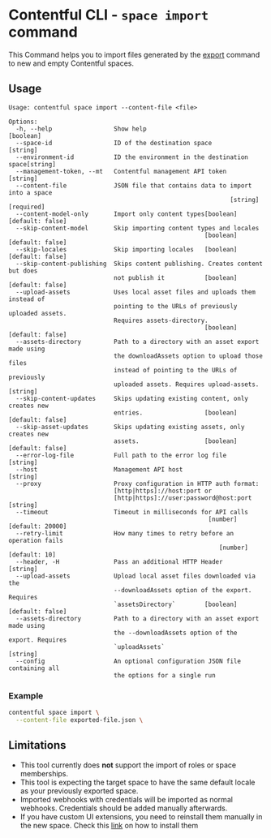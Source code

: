# Contentful CLI - `space import` command

This Command helps you to import files generated by the [export](../export) command to new and empty Contentful spaces.

## Usage

```
Usage: contentful space import --content-file <file>

Options:
  -h, --help                 Show help                                 [boolean]
  --space-id                 ID of the destination space                [string]
  --environment-id           ID the environment in the destination space[string]
  --management-token, --mt   Contentful management API token            [string]
  --content-file             JSON file that contains data to import into a space
                                                             [string] [required]
  --content-model-only       Import only content types[boolean] [default: false]
  --skip-content-model       Skip importing content types and locales
                                                      [boolean] [default: false]
  --skip-locales             Skip importing locales   [boolean] [default: false]
  --skip-content-publishing  Skips content publishing. Creates content but does
                             not publish it           [boolean] [default: false]
  --upload-assets            Uses local asset files and uploads them instead of
                             pointing to the URLs of previously uploaded assets.
                             Requires assets-directory.
                                                      [boolean] [default: false]
  --assets-directory         Path to a directory with an asset export made using
                             the downloadAssets option to upload those files
                             instead of pointing to the URLs of previously
                             uploaded assets. Requires upload-assets.   [string]
  --skip-content-updates     Skips updating existing content, only creates new
                             entries.                 [boolean] [default: false]
  --skip-asset-updates       Skips updating existing assets, only creates new
                             assets.                  [boolean] [default: false]
  --error-log-file           Full path to the error log file            [string]
  --host                     Management API host                        [string]
  --proxy                    Proxy configuration in HTTP auth format:
                             [http|https]://host:port or
                             [http|https]://user:password@host:port     [string]
  --timeout                  Timeout in milliseconds for API calls
                                                       [number] [default: 20000]
  --retry-limit              How many times to retry before an operation fails
                                                          [number] [default: 10]
  --header, -H               Pass an additional HTTP Header             [string]
  --upload-assets            Upload local asset files downloaded via the
                             --downloadAssets option of the export. Requires
                             `assetsDirectory`        [boolean] [default: false]
  --assets-directory         Path to a directory with an asset export made using
                             the --downloadAssets option of the export. Requires
                             `uploadAssets`                             [string]
  --config                   An optional configuration JSON file containing all
                             the options for a single run
```

### Example

```sh
contentful space import \
  --content-file exported-file.json \
```

## Limitations

- This tool currently does **not** support the import of roles or space memberships.
- This tool is expecting the target space to have the same default locale as your previously exported space.
- Imported webhooks with credentials will be imported as normal webhooks. Credentials should be added manually afterwards.
- If you have custom UI extensions, you need to reinstall them manually in the new space. Check this [link](https://www.contentful.com/blog/2016/07/06/ui-extensions-sdk/) on how to install them

